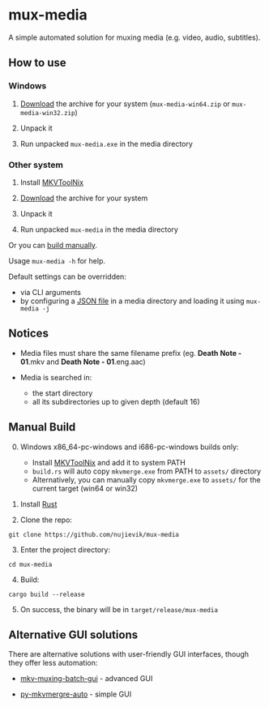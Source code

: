 # mux-media

A simple automated solution for muxing media (e.g. video, audio,
subtitles).

## How to use

### Windows

1. [Download](https://github.com/nujievik/mux-media/releases) the
archive for your system (`mux-media-win64.zip` or `mux-media-win32.zip`)

2. Unpack it

3. Run unpacked `mux-media.exe` in the media directory

### Other system

1. Install [MKVToolNix](https://mkvtoolnix.download/)

2. [Download](https://github.com/nujievik/mux-media/releases) the
archive for your system

3. Unpack it

4. Run unpacked `mux-media` in the media directory

Or you can [build manually](#manual-build).

Usage `mux-media -h` for help.

Default settings can be overridden:
- via CLI arguments
- by configuring a [JSON file](
https://github.com/nujievik/mux-media/blob/main/mux-media.json) in a
media directory and loading it using `mux-media -j`

## Notices

- Media files must share the same filename prefix
(eg. **Death Note - 01**.mkv and **Death Note - 01**.eng.aac)

- Media is searched in:
  - the start directory
  - all its subdirectories up to given depth (default 16)

## Manual Build

0. Windows x86_64-pc-windows and i686-pc-windows builds only:
   - Install [MKVToolNix](
https://mkvtoolnix.download/downloads.html#windows) and add it to
system PATH
   - `build.rs` will auto copy `mkvmerge.exe` from PATH to `assets/`
directory
   - Alternatively, you can manually copy `mkvmerge.exe` to `assets/`
for the current target (win64 or win32)

1. Install [Rust](https://www.rust-lang.org/tools/install)

2. Clone the repo:
```
git clone https://github.com/nujievik/mux-media
```

3. Enter the project directory:
```
cd mux-media
```

4. Build:
```
cargo build --release
```

5. On success, the binary will be in `target/release/mux-media`

## Alternative GUI solutions

There are alternative solutions with user-friendly GUI interfaces,
though they offer less automation:

- [mkv-muxing-batch-gui](
https://github.com/yaser01/mkv-muxing-batch-gui) - advanced GUI

- [py-mkvmergre-auto](https://github.com/LedyBacer/py-mkvmergre-auto) -
simple GUI
